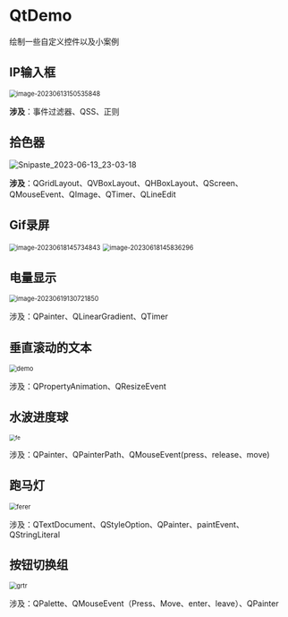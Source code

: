 # QtDemo
绘制一些自定义控件以及小案例

## IP输入框

<img src="https://image.turiing.cn/images/2023/06/13/image-20230613150535848.png" alt="image-20230613150535848" style="zoom: 80%;" />

**涉及**：事件过滤器、QSS、正则

## 拾色器

![Snipaste_2023-06-13_23-03-18](https://image.turiing.cn/images/2023/06/13/Snipaste_2023-06-13_23-03-18.png)

**涉及**：QGridLayout、QVBoxLayout、QHBoxLayout、QScreen、QMouseEvent、QImage、QTimer、QLineEdit

## Gif录屏

<img src="https://image.turiing.cn/images/2023/06/18/image-20230618145734843.png" alt="image-20230618145734843" style="zoom:80%;" />

<img src="https://image.turiing.cn/images/2023/06/18/image-20230618145836296.png" alt="image-20230618145836296" style="zoom:80%;" />

## 电量显示

<img src="https://image.turiing.cn/images/2023/06/19/image-20230619130721850.png" alt="image-20230619130721850" style="zoom:80%;" />

涉及：QPainter、QLinearGradient、QTimer

## 垂直滚动的文本

<img src="https://image.turiing.cn/images/2023/06/20/demo.gif" alt="demo" style="zoom:80%;" />

涉及：QPropertyAnimation、QResizeEvent

## 水波进度球

<img src="https://image.turiing.cn/images/2023/06/21/fe.gif" alt="fe" style="zoom:67%;" />

涉及：QPainter、QPainterPath、QMouseEvent(press、release、move)

## 跑马灯

<img src="https://image.turiing.cn/images/2023/06/26/ferer.gif" alt="ferer" style="zoom: 80%;" />

涉及：QTextDocument、QStyleOption、QPainter、paintEvent、QStringLiteral

## 按钮切换组

<img src="https://image.turiing.cn/images/2023/06/28/grtr.gif" alt="grtr" style="zoom:80%;" />

涉及：QPalette、QMouseEvent（Press、Move、enter、leave）、QPainter
